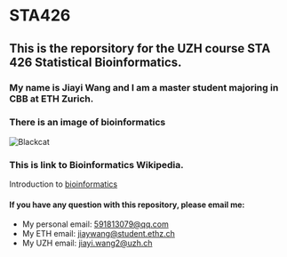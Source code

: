 # STA426

## __This is the reporsitory for the UZH course STA 426 Statistical Bioinformatics.__

### My name is **Jiayi Wang** and I am a master student majoring in **CBB** at **ETH Zurich**. 

### There is an image of bioinformatics
![Blackcat](https://microbenotes.com/wp-content/uploads/2018/12/Bioinformatics-Introduction-and-Applications.jpg)

### This is link to Bioinformatics Wikipedia. 
Introduction to [bioinformatics](https://en.wikipedia.org/wiki/Bioinformatics)

#### If you have any question with this repository, please email me:
* My personal email: 591813079@qq.com
* My ETH email: jiaywang@student.ethz.ch
* My UZH email: jiayi.wang2@uzh.ch
